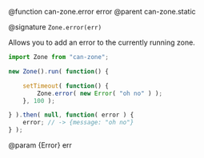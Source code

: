 @function can-zone.error error
@parent can-zone.static

@signature `Zone.error(err)`

Allows you to add an error to the currently running zone.

```js
import Zone from "can-zone";

new Zone().run( function() {

	setTimeout( function() {
		Zone.error( new Error( "oh no" ) );
	}, 100 );

} ).then( null, function( error ) {
	error; // -> {message: "oh no"}
} );
```

@param {Error} err
